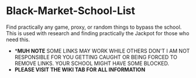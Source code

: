 # Black-Market-School-List
Find practically any game, proxy, or random things to bypass the school.
This is used with research and finding practically the Jackpot for those who need this. 
- ***MUH NOTE** SOME LINKS MAY WORK WHILE OTHERS DON'T I AM NOT RESPONSIBLE FOR YOU GETTING CAUGHT OR BEING FORCED TO REMOVE LINKS. YOUR SCHOOL MIGHT HAVE SOME BLOCKED.
- **PLEASE VISIT THE WIKI TAB FOR ALL INFORMATION**

